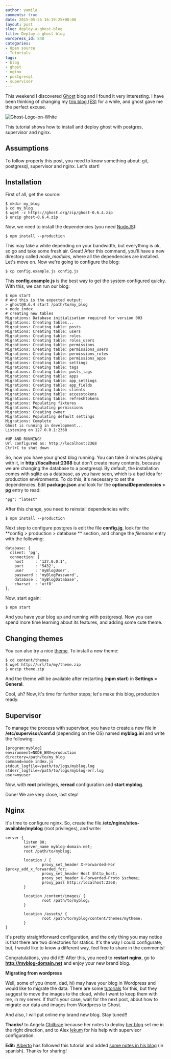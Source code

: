 ```yaml
---
author: yamila
comments: true
date: 2015-05-25 16:39:25+00:00
layout: post
slug: deploy-a-ghost-blog
title: Deploy a ghost blog
wordpress_id: 848
categories:
- Open source
- Tutorials
tags:
- blog
- ghost
- nginx
- postgresql
- supervisor
---
```


This weekend I discovered [Ghost](http://ghost.org) blog and I found it very interesting. I have been thinking of changing my [trip blog (ES)](http://dendarii.es) for a while, and ghost gave me the perfect excuse.

![Ghost-Logo-on-White](/images/2015/05/Ghost-Logo-on-White.png)

This tutorial shows how to install and deploy ghost with postgres, supervisor and nginx.

<!-- more -->



## Assumptions



To follow properly this post, you need to know something about: git, postgresql, supervisor and nginx. Let's start!



## Installation



First of all, get the source:




    $ mkdir my_blog
    $ cd my_blog
    $ wget -c https://ghost.org/zip/ghost-0.6.4.zip
    $ unzip ghost-0.6.4.zip




Now, we need to install the dependencies (you need [NodeJS](https://nodejs.org)):



    $ npm install --production




This may take a while depending on your bandwidth, but everything is ok, so go and take some fresh air. Great! After this command, you'll have a new directory called _node_modules_, where all the dependencies are installed. Let's move on. Now we're going to configure the blog:




    $ cp config.example.js config.js




This **config.example.js** is the best way to get the system configured quicky. With this, we can run our blog:




    $ npm start
    # And this is the expected output:
    > ghost@0.6.4 start /path/to/my_blog
    > node index
    # creating new tables
    Migrations: Database initialisation required for version 003
    Migrations: Creating tables...
    Migrations: Creating table: posts
    Migrations: Creating table: users
    Migrations: Creating table: roles
    Migrations: Creating table: roles_users
    Migrations: Creating table: permissions
    Migrations: Creating table: permissions_users
    Migrations: Creating table: permissions_roles
    Migrations: Creating table: permissions_apps
    Migrations: Creating table: settings
    Migrations: Creating table: tags
    Migrations: Creating table: posts_tags
    Migrations: Creating table: apps
    Migrations: Creating table: app_settings
    Migrations: Creating table: app_fields
    Migrations: Creating table: clients
    Migrations: Creating table: accesstokens
    Migrations: Creating table: refreshtokens
    Migrations: Populating fixtures
    Migrations: Populating permissions
    Migrations: Creating owner
    Migrations: Populating default settings
    Migrations: Complete
    Ghost is running in development...
    Listening on 127.0.0.1:2368

    #UP AND RUNNING!
    Url configured as: http://localhost:2368
    Ctrl+C to shut down




So, now you have your ghost blog running. You can take 3 minutes playing with it, in **http://localhost:2368** but don't create many contents, because we are changing the database to a postgresql. By default, the installation comes with sqlite as a database, as you have seen, which is a bad idea for production environments. To do this, it's necessary to set the dependencies. Edit **package.json** and look for the **optionalDependencies > pg** entry to read:




    "pg": "latest"




After this change, you need to reinstall dependencies with:




    $ npm install --production




Next step to configure postgres is edit the file **config.jg**, look for the **config > production > database ** section, and change the _filename_ entry with the following:




    database: {
      client: 'pg',
      connection: {
        host     : '127.0.0.1',
        port     : '5432',
        user     : 'myBlogUser',
        password : 'myBlogPassword',
        database : 'myBlogDatabase',
        charset  : 'utf8'
    },




Now, start again:




    $ npm start




And you have your blog up and running with postgresql. Now you can spend more time learning about its features, and adding some cute theme.



## Changing themes



You can also try a nice [theme](http://marketplace.ghost.org/themes/free/). To install a new theme:



    $ cd content/themes
    $ wget http://url/to/my/theme.zip
    $ unzip theme.zip




And the theme will be available after restarting (**npm start**) in **Settings > General**.

Cool, uh? Now, it's time for further steps; let's make this blog, production ready.



## Supervisor



To manage the process with supervisor, you have to create a new file in **/etc/supervisor/conf.d** (depending on the OS) named **myblog.ini** and write the following:




    [program:myblog]
    environment=NODE_ENV=production
    directory=/path/to/my_blog
    command=node index.js
    stdout_logfile=/path/to/logs/myblog.log
    stderr_logfile=/path/to/logs/myblog-err.log
    user=myuser




Now, with **root** privileges, **reread** configuration and **start myblog**.

Done! We are very close, last step!



## Nginx



It's time to configure nginx. So, create the file **/etc/nginx/sites-available/myblog** (root privileges), and write:




    server {
            listen 80;
            server_name myblog-domain.net;
            root /path/to/myblog;

            location / {
                    proxy_set_header X-Forwarded-For $proxy_add_x_forwarded_for;
                    proxy_set_header Host $http_host;
                    proxy_set_header X-Forwarded-Proto $scheme;
                    proxy_pass http://localhost:2368;
            }

            location /content/images/ {
                    root /path/to/myblog;
            }

            location /assets/ {
                    root /path/to/myblog/content/themes/mytheme;
            }
    }




It's pretty straightforward configuration, and the only thing you may notice is that there are two directories for statics. It's the way I could configurate, but, I would like to know a different way, feel free to share in the comments!

Congratulations, you did it!!! After this, you need to **restart nginx**, go to **http://myblog-domain.net** and enjoy your new brand blog.

**Migrating from wordpress**

Well, some of you (mom, dad, hi) may have your blog in Wordpress and would like to migrate the data. There are some [tutorials](https://ghostforbeginners.com/how-to-transfer-blog-posts-from-wordpress-to-ghost/) for this, but they suggest to move the images to the cloud, while I want to keep them with me, in my server. If that's your case, wait for the next post, about how to migrate our data and images from Wordpress to Ghost.

And also, I will put online my brand new blog. Stay tuned!!

**Thanks!** to Angela [Ghilbrae](http://twitter.com/ghilbrae) because her notes to deploy [her blog](http://blog.arandomtable.com/) set me in the right direction, and to Alex [lekum](http://twitter.com/lekum) for his help with supervisor configuration.

**Edit:** [Alberto](http://twitter.com/albertogargar) has followed this tutorial and added [some notes in his blog](http://blog.algargar.com/2015/08/15/agregando-procesos-a-supervisor-root/) (in spanish). Thanks for sharing!
